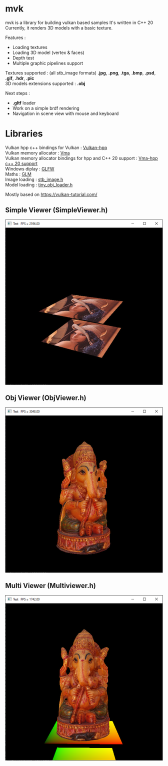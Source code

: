 # mvk 
mvk is a library for building vulkan based samples
It's written in C++ 20</br>
Currently, it renders 3D models with a basic texture.</br>

Features : 
- Loading textures
- Loading 3D model (vertex & faces)
- Depth test
- Multiple graphic pipelines support

Textures supported : (all stb_image formats) **.jpg**, **.png**, **.tga**, **.bmp**, **.psd**, **.gif**, **.hdr**, **.pic** </br>
3D models extensions supported : **.obj**

Next steps :
- **.gltf** loader
- Work on a simple brdf rendering
- Navigation in scene view with mouse and keyboard

# Libraries
Vulkan hpp c++ bindings for Vulkan : [Vulkan-hpp](https://github.com/KhronosGroup/Vulkan-Hpp)</br>
Vulkan memory allocator : [Vma](https://github.com/GPUOpen-LibrariesAndSDKs/VulkanMemoryAllocator)</br>
Vulkan memory allocator bindings for hpp and C++ 20 support : [Vma-hpp c++ 20 support](https://github.com/Cvelth/VulkanMemoryAllocator-Hpp_fork.git)</br>
Windows diplay : [GLFW](https://www.glfw.org/)</br>
Maths : [GLM](https://glm.g-truc.net/0.9.9/index.html)</br>
Image loading : [stb_image.h](https://github.com/nothings/stb/blob/master/stb_image.h)</br>
Model loading : [tiny_obj_loader.h](https://github.com/tinyobjloader/tinyobjloader)</br>

Mostly based on https://vulkan-tutorial.com/

## Simple Viewer (SimpleViewer.h)

<img src="/captures/simpleviewer.png" style="display:block; margin:auto"/>

## Obj Viewer (ObjViewer.h)

<img src="/captures/objviewer.png" style="display:block; margin:auto"/>

## Multi Viewer (Multiviewer.h)

<img src="/captures/multiviewer.png" style="display:block; margin:auto"/>